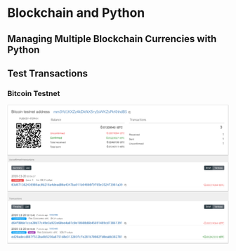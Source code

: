 # Blockchain and Python
## Managing Multiple Blockchain Currencies with Python

## Test Transactions
### Bitcoin Testnet
![alt text](BTC-Transaction.png)

